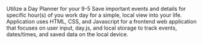 Utilize a Day Planner for your 9-5
Save important events and details for specific hour(s) of you work day for a simple, local view into your life.
Application uses HTML, CSS, and Javascript for a frontend web application that focuses on user input, day.js, and local storage to track events, dates/times, and saved data on the local device.
